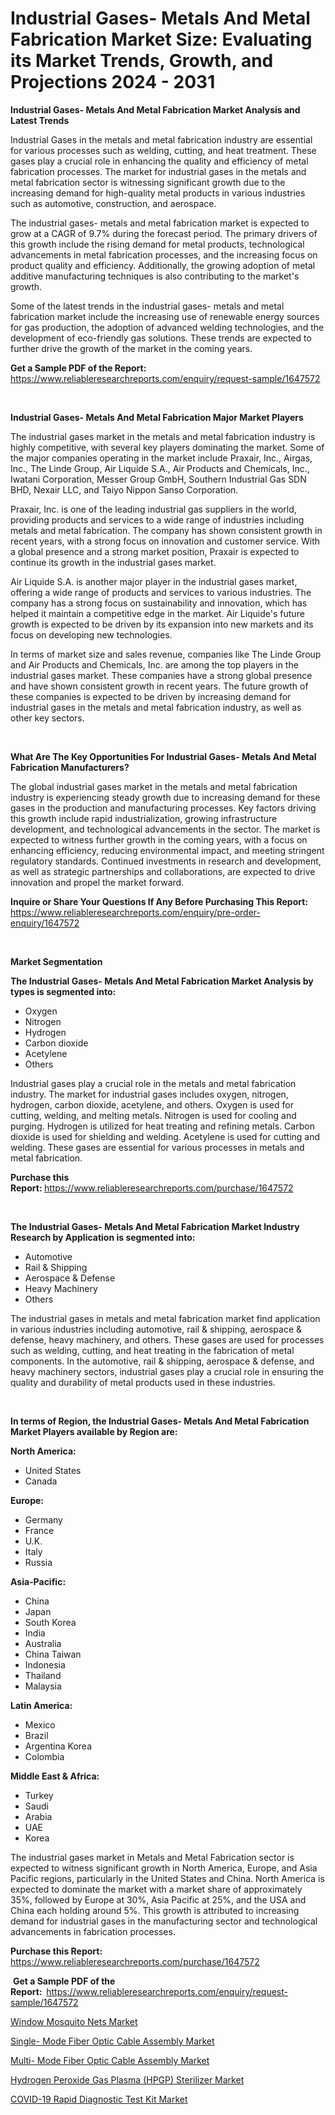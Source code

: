<p><h1>Industrial Gases- Metals And Metal Fabrication Market Size: Evaluating its Market Trends, Growth, and Projections 2024 - 2031</h1></p><p><strong>Industrial Gases- Metals And Metal Fabrication Market Analysis and Latest Trends</strong></p>
<p><p>Industrial Gases in the metals and metal fabrication industry are essential for various processes such as welding, cutting, and heat treatment. These gases play a crucial role in enhancing the quality and efficiency of metal fabrication processes. The market for industrial gases in the metals and metal fabrication sector is witnessing significant growth due to the increasing demand for high-quality metal products in various industries such as automotive, construction, and aerospace.</p><p>The industrial gases- metals and metal fabrication market is expected to grow at a CAGR of 9.7% during the forecast period. The primary drivers of this growth include the rising demand for metal products, technological advancements in metal fabrication processes, and the increasing focus on product quality and efficiency. Additionally, the growing adoption of metal additive manufacturing techniques is also contributing to the market's growth.</p><p>Some of the latest trends in the industrial gases- metals and metal fabrication market include the increasing use of renewable energy sources for gas production, the adoption of advanced welding technologies, and the development of eco-friendly gas solutions. These trends are expected to further drive the growth of the market in the coming years.</p></p>
<p><strong>Get a Sample PDF of the Report:&nbsp;</strong> <a href="https://www.reliableresearchreports.com/enquiry/request-sample/1647572">https://www.reliableresearchreports.com/enquiry/request-sample/1647572</a></p>
<p>&nbsp;</p>
<p><strong>Industrial Gases- Metals And Metal Fabrication Major Market Players</strong></p>
<p><p>The industrial gases market in the metals and metal fabrication industry is highly competitive, with several key players dominating the market. Some of the major companies operating in the market include Praxair, Inc., Airgas, Inc., The Linde Group, Air Liquide S.A., Air Products and Chemicals, Inc., Iwatani Corporation, Messer Group GmbH, Southern Industrial Gas SDN BHD, Nexair LLC, and Taiyo Nippon Sanso Corporation.</p><p>Praxair, Inc. is one of the leading industrial gas suppliers in the world, providing products and services to a wide range of industries including metals and metal fabrication. The company has shown consistent growth in recent years, with a strong focus on innovation and customer service. With a global presence and a strong market position, Praxair is expected to continue its growth in the industrial gases market.</p><p>Air Liquide S.A. is another major player in the industrial gases market, offering a wide range of products and services to various industries. The company has a strong focus on sustainability and innovation, which has helped it maintain a competitive edge in the market. Air Liquide's future growth is expected to be driven by its expansion into new markets and its focus on developing new technologies.</p><p>In terms of market size and sales revenue, companies like The Linde Group and Air Products and Chemicals, Inc. are among the top players in the industrial gases market. These companies have a strong global presence and have shown consistent growth in recent years. The future growth of these companies is expected to be driven by increasing demand for industrial gases in the metals and metal fabrication industry, as well as other key sectors.</p></p>
<p>&nbsp;</p>
<p><strong>What Are The Key Opportunities For Industrial Gases- Metals And Metal Fabrication Manufacturers?</strong></p>
<p><p>The global industrial gases market in the metals and metal fabrication industry is experiencing steady growth due to increasing demand for these gases in the production and manufacturing processes. Key factors driving this growth include rapid industrialization, growing infrastructure development, and technological advancements in the sector. The market is expected to witness further growth in the coming years, with a focus on enhancing efficiency, reducing environmental impact, and meeting stringent regulatory standards. Continued investments in research and development, as well as strategic partnerships and collaborations, are expected to drive innovation and propel the market forward.</p></p>
<p><strong>Inquire or Share Your Questions If Any Before Purchasing This Report:</strong> <a href="https://www.reliableresearchreports.com/enquiry/pre-order-enquiry/1647572">https://www.reliableresearchreports.com/enquiry/pre-order-enquiry/1647572</a></p>
<p>&nbsp;</p>
<p><strong>Market Segmentation</strong></p>
<p><strong>The Industrial Gases- Metals And Metal Fabrication Market Analysis by types is segmented into:</strong></p>
<p><ul><li>Oxygen</li><li>Nitrogen</li><li>Hydrogen</li><li>Carbon dioxide</li><li>Acetylene</li><li>Others</li></ul></p>
<p><p>Industrial gases play a crucial role in the metals and metal fabrication industry. The market for industrial gases includes oxygen, nitrogen, hydrogen, carbon dioxide, acetylene, and others. Oxygen is used for cutting, welding, and melting metals. Nitrogen is used for cooling and purging. Hydrogen is utilized for heat treating and refining metals. Carbon dioxide is used for shielding and welding. Acetylene is used for cutting and welding. These gases are essential for various processes in metals and metal fabrication.</p></p>
<p><strong>Purchase this Report:&nbsp;</strong><a href="https://www.reliableresearchreports.com/purchase/1647572">https://www.reliableresearchreports.com/purchase/1647572</a></p>
<p>&nbsp;</p>
<p><strong>The Industrial Gases- Metals And Metal Fabrication Market Industry Research by Application is segmented into:</strong></p>
<p><ul><li>Automotive</li><li>Rail & Shipping</li><li>Aerospace & Defense</li><li>Heavy Machinery</li><li>Others</li></ul></p>
<p><p>The industrial gases in metals and metal fabrication market find application in various industries including automotive, rail & shipping, aerospace & defense, heavy machinery, and others. These gases are used for processes such as welding, cutting, and heat treating in the fabrication of metal components. In the automotive, rail & shipping, aerospace & defense, and heavy machinery sectors, industrial gases play a crucial role in ensuring the quality and durability of metal products used in these industries.</p></p>
<p>&nbsp;</p>
<p><strong>In terms of Region, the Industrial Gases- Metals And Metal Fabrication Market Players available by Region are:</strong></p>
<p>
    <p> <strong> North America: </strong>
        <ul>
            <li>United States</li>
            <li>Canada</li>
        </ul>
        </p> 
    <p> <strong> Europe: </strong>
        <ul>
            <li>Germany</li>
            <li>France</li>
            <li>U.K.</li>
            <li>Italy</li>
            <li>Russia</li>
        </ul>
        </p> 
    <p> <strong> Asia-Pacific: </strong>
        <ul>
            <li>China</li>
            <li>Japan</li>
            <li>South Korea</li>
            <li>India</li>
            <li>Australia</li>
            <li>China Taiwan</li>
            <li>Indonesia</li>
            <li>Thailand</li>
            <li>Malaysia</li>
        </ul>
        </p> 
    <p> <strong> Latin America: </strong>
        <ul>
            <li>Mexico</li>
            <li>Brazil</li>
            <li>Argentina Korea</li>
            <li>Colombia</li>
        </ul>
        </p> 
    <p> <strong> Middle East & Africa: </strong>
        <ul>
            <li>Turkey</li>
            <li>Saudi</li>
            <li>Arabia</li>
            <li>UAE</li>
            <li>Korea</li>
        </ul>
    </p>
    </p>
<p><p>The industrial gases market in Metals and Metal Fabrication sector is expected to witness significant growth in North America, Europe, and Asia Pacific regions, particularly in the United States and China. North America is expected to dominate the market with a market share of approximately 35%, followed by Europe at 30%, Asia Pacific at 25%, and the USA and China each holding around 5%. This growth is attributed to increasing demand for industrial gases in the manufacturing sector and technological advancements in fabrication processes.</p></p>
<p><strong>Purchase this Report: </strong><a href="https://www.reliableresearchreports.com/purchase/1647572">https://www.reliableresearchreports.com/purchase/1647572</a></p>
<p>&nbsp;<strong>Get a Sample PDF of the Report:&nbsp;&nbsp;</strong><a href="https://www.reliableresearchreports.com/enquiry/request-sample/1647572">https://www.reliableresearchreports.com/enquiry/request-sample/1647572</a></p>
<p><strong></strong></p>
<p><p><a href="https://view.publitas.com/reportprime-1/window-mosquito-nets-market-analysis-and-market-size-global-industry-overview-market-segmentation-and-forecast-2024-to-2031/">Window Mosquito Nets Market</a></p><p><a href="https://silk-columnist-571.notion.site/Single-Mode-Fiber-Optic-Cable-Assembly-Market-with-the-goal-of-estimating-the-market-size-and-futur-0e4d03231e8149679127b4f379847b7c">Single- Mode Fiber Optic Cable Assembly Market</a></p><p><a href="https://cat-emmental-94b.notion.site/Multi-Mode-Fiber-Optic-Cable-Assembly-Market-Size-2024-2031-Global-Industrial-Analysis-Key-Geogr-e012bb987fe8407591fe0a0fda52274e">Multi- Mode Fiber Optic Cable Assembly Market</a></p><p><a href="https://github.com/biheemgalvinlouises6hokrh3h/Market-Research-Report-List-1/blob/main/hydrogen-peroxide-gas-plasma-hpgp-sterilizer-market.md">Hydrogen Peroxide Gas Plasma (HPGP) Sterilizer Market</a></p><p><a href="https://github.com/guneycigdem35/Market-Research-Report-List-2/blob/main/covid-19-rapid-diagnostic-test-kit-market.md">COVID-19 Rapid Diagnostic Test Kit Market</a></p></p>